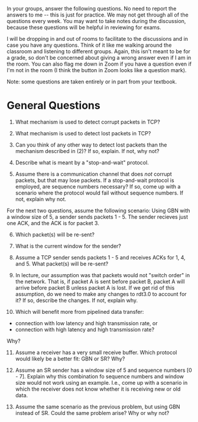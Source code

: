 In your groups, answer the following questions.
No need to report the answers to me --
this is just for practice.
We may not get through all of the questions every week.
You may want to take notes during the discussion,
because these questions will be helpful in reviewing for exams.

I will be dropping in and out of rooms to facilitate to the discussions and in
case you have any questions.
Think of it like me walking around the classroom and listening to different
groups.
Again, this isn't meant to be for a grade,
so don't be concerned about giving a wrong answer even if I am in the room.
You can also flag me down in Zoom if you have a question even if I'm not in the
room
(I think the button in Zoom looks like a question mark).

Note: some questions are taken entirely or in part from your textbook.

# General Questions

1. What mechanism is used to detect corrupt packets in TCP?

2. What mechanism is used to detect lost packets in TCP?

3. Can you think of any other way to detect lost packets than the mechanism
described in (2)?
If so, explain.
If not, why not?

4. Describe what is meant by a "stop-and-wait" protocol.

5. Assume there is a communication channel that does *not* corrupt packets,
but that may lose packets.
If a stop-and-wait protocol is employed,
are sequence numbers necessary?
If so, come up with a scenario where the protocol would fail without sequence
numbers.
If not, explain why not.

For the next two questions, assume the following scenario:
Using GBN with a window size of 5, a sender sends packets 1 - 5.
The sender recieves just one ACK, and the ACK is for packet 3.

6. Which packet(s) will be re-sent?

7. What is the current window for the sender?

8. Assume a TCP sender sends packets 1 - 5 and receives ACKs for 1, 4, and 5.
What packet(s) will be re-sent?

9. In lecture, our assumption was that packets would not "switch order" in
the network.
That is, if packet A is sent before packet B,
packet A will arrive before packet B unless packet A is lost.
If we get rid of this assumption,
do we need to make any changes to rdt3.0 to account for it?
If so, describe the changes.
If not, explain why.

10. Which will benefit more from pipelined data transfer:
* connection with low latency and high transmission rate, or
* connection with high latency and high transmission rate?

Why?

11. Assume a receiver has a very small receive buffer.
Which protocol would likely be a better fit: GBN or SR?
Why?

12. Assume an SR sender has a window size of 5 and sequence numbers [0 - 7].
Explain why this combination fo sequence numbers and window size would not work
using an example.
I.e., come up with a scenario in which the receiver does not know whether it is
receiving new or old data.

13. Assume the same scenario as the previous problem,
but using GBN instead of SR.
Could the same problem arise?
Why or why not?
